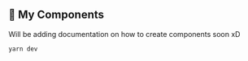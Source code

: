 
## 🚀 My Components
Will be adding documentation on how to create components soon xD


```
yarn dev
```
